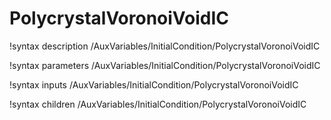 <!-- MOOSE Documentation Stub: Remove this when content is added. -->

# PolycrystalVoronoiVoidIC

!syntax description /AuxVariables/InitialCondition/PolycrystalVoronoiVoidIC

!syntax parameters /AuxVariables/InitialCondition/PolycrystalVoronoiVoidIC

!syntax inputs /AuxVariables/InitialCondition/PolycrystalVoronoiVoidIC

!syntax children /AuxVariables/InitialCondition/PolycrystalVoronoiVoidIC
